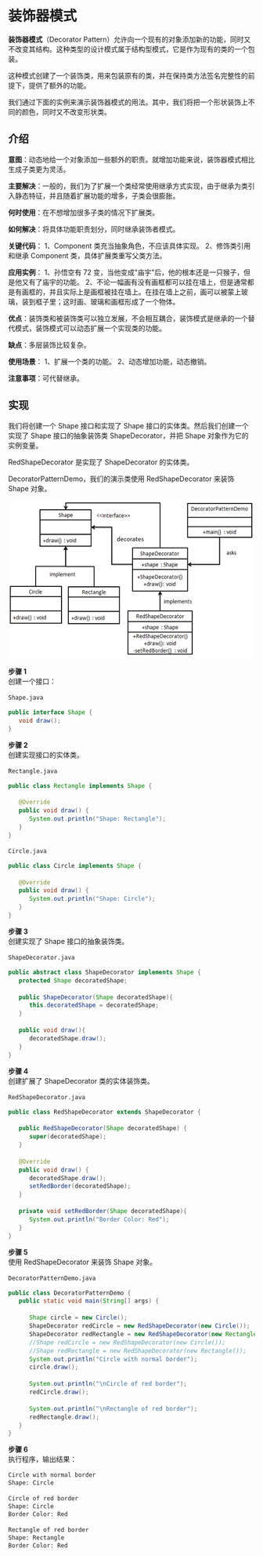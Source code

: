 # 装饰器模式

**装饰器模式**（Decorator Pattern）允许向一个现有的对象添加新的功能，同时又不改变其结构。这种类型的设计模式属于结构型模式，它是作为现有的类的一个包装。  

这种模式创建了一个装饰类，用来包装原有的类，并在保持类方法签名完整性的前提下，提供了额外的功能。  

我们通过下面的实例来演示装饰器模式的用法。其中，我们将把一个形状装饰上不同的颜色，同时又不改变形状类。  

## 介绍
**意图**：动态地给一个对象添加一些额外的职责。就增加功能来说，装饰器模式相比生成子类更为灵活。  

**主要解决**：一般的，我们为了扩展一个类经常使用继承方式实现，由于继承为类引入静态特征，并且随着扩展功能的增多，子类会很膨胀。  

**何时使用**：在不想增加很多子类的情况下扩展类。  

**如何解决**：将具体功能职责划分，同时继承装饰者模式。  

**关键代码**： 1、Component 类充当抽象角色，不应该具体实现。 2、修饰类引用和继承 Component 类，具体扩展类重写父类方法。  

**应用实例**： 1、孙悟空有 72 变，当他变成"庙宇"后，他的根本还是一只猴子，但是他又有了庙宇的功能。 2、不论一幅画有没有画框都可以挂在墙上，但是通常都是有画框的，并且实际上是画框被挂在墙上。在挂在墙上之前，画可以被蒙上玻璃，装到框子里；这时画、玻璃和画框形成了一个物体。  

**优点**：装饰类和被装饰类可以独立发展，不会相互耦合，装饰模式是继承的一个替代模式，装饰模式可以动态扩展一个实现类的功能。  

**缺点**：多层装饰比较复杂。  

**使用场景**： 1、扩展一个类的功能。 2、动态增加功能，动态撤销。  

**注意事项**：可代替继承。  

## 实现
我们将创建一个 Shape 接口和实现了 Shape 接口的实体类。然后我们创建一个实现了 Shape 接口的抽象装饰类 ShapeDecorator，并把 Shape 对象作为它的实例变量。  

RedShapeDecorator 是实现了 ShapeDecorator 的实体类。  

DecoratorPatternDemo，我们的演示类使用 RedShapeDecorator 来装饰 Shape 对象。  

![装饰器模式的 UML 图](../../../images/设计模式/菜鸟教程/装饰者模式实现图.jpg)

  
**步骤 1**  
创建一个接口：  

`Shape.java`
```java
public interface Shape {
   void draw();
}
```

**步骤 2**  
创建实现接口的实体类。  

`Rectangle.java`  
```java
public class Rectangle implements Shape {
 
   @Override
   public void draw() {
      System.out.println("Shape: Rectangle");
   }
}
```

`Circle.java`  
```java
public class Circle implements Shape {
 
   @Override
   public void draw() {
      System.out.println("Shape: Circle");
   }
}
```

**步骤 3**  
创建实现了 Shape 接口的抽象装饰类。  

`ShapeDecorator.java`  
```java
public abstract class ShapeDecorator implements Shape {
   protected Shape decoratedShape;
 
   public ShapeDecorator(Shape decoratedShape){
      this.decoratedShape = decoratedShape;
   }
 
   public void draw(){
      decoratedShape.draw();
   }  
}
```

**步骤 4**  
创建扩展了 ShapeDecorator 类的实体装饰类。  

`RedShapeDecorator.java`  
```java
public class RedShapeDecorator extends ShapeDecorator {
 
   public RedShapeDecorator(Shape decoratedShape) {
      super(decoratedShape);     
   }
 
   @Override
   public void draw() {
      decoratedShape.draw();         
      setRedBorder(decoratedShape);
   }
 
   private void setRedBorder(Shape decoratedShape){
      System.out.println("Border Color: Red");
   }
}
```

**步骤 5**  
使用 RedShapeDecorator 来装饰 Shape 对象。  

`DecoratorPatternDemo.java`  
```java
public class DecoratorPatternDemo {
   public static void main(String[] args) {
 
      Shape circle = new Circle();
      ShapeDecorator redCircle = new RedShapeDecorator(new Circle());
      ShapeDecorator redRectangle = new RedShapeDecorator(new Rectangle());
      //Shape redCircle = new RedShapeDecorator(new Circle());
      //Shape redRectangle = new RedShapeDecorator(new Rectangle());
      System.out.println("Circle with normal border");
      circle.draw();
 
      System.out.println("\nCircle of red border");
      redCircle.draw();
 
      System.out.println("\nRectangle of red border");
      redRectangle.draw();
   }
}
```

**步骤 6**    
执行程序，输出结果：  

```
Circle with normal border
Shape: Circle

Circle of red border
Shape: Circle
Border Color: Red

Rectangle of red border
Shape: Rectangle
Border Color: Red
```